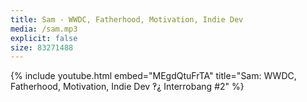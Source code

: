 ```yaml
---
title: Sam - WWDC, Fatherhood, Motivation, Indie Dev
media: /sam.mp3
explicit: false
size: 83271488
---
```

{% include youtube.html embed="MEgdQtuFrTA" title="Sam: WWDC, Fatherhood, Motivation, Indie Dev ‽⸘ Interrobang #2" %}

